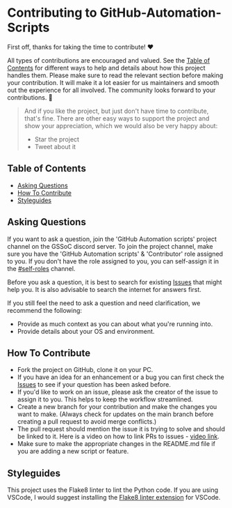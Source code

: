 # Contributing to GitHub-Automation-Scripts

First off, thanks for taking the time to contribute! ❤️

All types of contributions are encouraged and valued. See the [Table of Contents](#table-of-contents) for different ways to help and details about how this project handles them. Please make sure to read the relevant section before making your contribution. It will make it a lot easier for us maintainers and smooth out the experience for all involved. The community looks forward to your contributions. 🎉

> And if you like the project, but just don't have time to contribute, that's fine. There are other easy ways to support the project and show your appreciation, which we would also be very happy about:
> - Star the project
> - Tweet about it


## Table of Contents

- [Asking Questions](#asking-questions)
- [How To Contribute](#how-to-contribute)
- [Styleguides](#styleguides)


## Asking Questions

If you want to ask a question, join the 'GitHub Automation scripts' project channel on the GSSoC discord server. To join the project channel, make sure you have the 'GitHub Automation scripts' & 'Contributor' role assigned to you. If you don't have the role assigned to you, you can self-assign it in the [#self-roles](https://discord.com/channels/1099745007172329592/1099745007675646046) channel.

Before you ask a question, it is best to search for existing [Issues](https://github.com/sahil-sagwekar2652/GitHub-Automation-scripts.git/issues) that might help you. It is also advisable to search the internet for answers first.

If you still feel the need to ask a question and need clarification, we recommend the following:

- Provide as much context as you can about what you're running into.
- Provide details about your OS and environment.


## How To Contribute

- Fork the project on GitHub, clone it on your PC.
- If you have an idea for an enhancement or a bug you can first check the [Issues](https://github.com/sahil-sagwekar2652/GitHub-Automation-scripts.git/issues) to see if your question has been asked before.
- If you'd like to work on an issue, please ask the creator of the issue to assign it to you. This helps to keep the workflow streamlined.
- Create a new branch for your contribution and make the changes you want to make. (Always check for updates on the main branch before creating a pull request to avoid merge conflicts.)
- The pull request should mention the issue it is trying to solve and should be linked to it. Here is a video on how to link PRs to issues - [video link](https://docs.github.com/en/issues/tracking-your-work-with-issues/linking-a-pull-request-to-an-issue#linking-a-pull-request-to-an-issue-using-a-keyword).
- Make sure to make the appropriate changes in the README.md file if you are adding a new script or feature.


## Styleguides

This project uses the Flake8 linter to lint the Python code. If you are using VSCode, I would suggest installing the [Flake8 linter extension](https://marketplace.visualstudio.com/items?itemName=ms-python.flake8) for VSCode.
